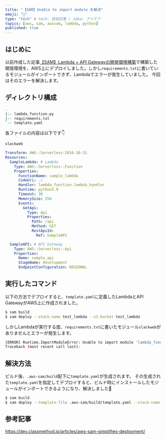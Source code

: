 ```yaml
---
title: "【SAM】Unable to import module を解決"
emoji: "💭"
type: "tech" # tech: 技術記事 / idea: アイデア
topics: [aws, sam, awssam, lambda, python]
published: true
---
```


## はじめに

以前作成した記事[【SAM】Lambda + API Gatewayの開発環境構築](https://zenn.dev/y_taiki/articles/aws_sam_setup)で構築した開発環境を、AWS上にデプロイしました。しかし`requirements.txt`に書いているモジュールがインポートできず、Lambdaでエラーが発生していました。
今回はそのエラーを解決します。

## ディレクトリ構成

```bash
.
|-- lambda_function.py
|-- requirements.txt
`-- template.yaml
```

各ファイルの内容は以下です👇

```txt:requirements.txt
slackweb
```

```yaml:template.yaml
Transform: AWS::Serverless-2016-10-31
Resources:
  SampleLambda: # Lambda
    Type: AWS::Serverless::Function
    Properties:
      FunctionName: sample_lambda
      CodeUri: ./
      Handler: lambda_function.lambda_handler
      Runtime: python3.9
      Timeout: 30
      MemorySize: 256
      Events:
        GetApi:
          Type: Api
          Properties:
            Path: /api
            Method: GET
            RestApiId:
              Ref: SampleAPI

  SampleAPI: # API Gateway
    Type: AWS::Serverless::Api
    Properties:
      Name: sample_api
      StageName: development
      EndpointConfiguration: REGIONAL
```

## 実行したコマンド

以下の方法でデプロイすると、`template.yaml`に定義したLambdaとAPI GatewayがAWS上に作成されました。

```bash
$ sam build
$ sam deploy --stack-name test_lambda --s3-bucket test_lambda
```

しかしLambdaが実行する度、`requirements.txt`に書いたモジュール`slackweb`がありませんとエラーが発生します。

```bash
[ERROR] Runtime.ImportModuleError: Unable to import module 'lambda_function': No module named 'slackweb'
Traceback (most recent call last):
```

## 解決方法

ビルド後、`.aws-sam/build`配下に`template.yaml`が生成されます。
その生成された`template.yaml`を指定してデプロイすると、ビルド時にインストールしたモジュールがインポートできるようになり、解決しました🎉

```bash
$ sam build
$ sam deploy --template-file .aws-sam/build/template.yaml --stack-name test_lambda --s3-bucket test_lambda
```

## 参考記事

https://dev.classmethod.jp/articles/aws-sam-simplifies-deployment/
